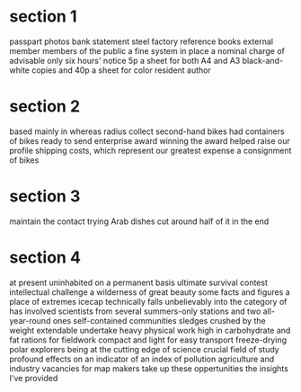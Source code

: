 # section 1

passpart photos
bank statement
steel factory
reference books
external member
members of the public
a fine system in place
a nominal charge of
advisable
only six hours' notice
5p a sheet for both A4 and A3 black-and-white copies and 40p a sheet for color
resident author

# section 2

based mainly in
whereas
radius
collect second-hand bikes
had containers of bikes ready to send
enterprise award
winning the award helped raise our profile
shipping costs, which represent our greatest expense
a consignment of bikes

# section 3

maintain the contact
trying Arab dishes
cut around half of it in the end

# section 4

at present uninhabited on a permanent basis
ultimate survival contest
intellectual challenge
a wilderness of great beauty
some facts and figures
a place of extremes
icecap
technically falls unbelievably into the category of
has involved scientists from
several summers-only stations and two all-year-round ones
self-contained communities
sledges
crushed by the weight
extendable
undertake heavy physical work
high in carbohydrate and fat
rations for fieldwork
compact and light for easy transport
freeze-drying
polar explorers
being at the cutting edge of science
crucial field of study
profound effects on
an indicator of
an index of pollution
agriculture and industry
vacancies for map makers
take up these oppertunities
the insights I've provided
